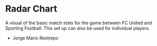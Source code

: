 # Radar Chart 

A visual of the basic match stats for the game between FC United and Sporting Football. 
This set up can also be used for individual players. 

- Jorge Mario Restrepo
